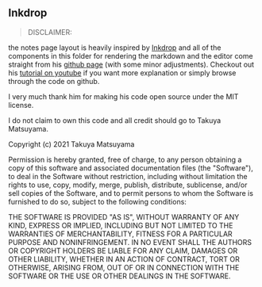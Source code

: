 ## Inkdrop

> DISCLAIMER:

the notes page layout is heavily inspired by [Inkdrop](https://www.inkdrop.app/) and all of the components in this folder for rendering the markdown and the editor come straight from his [github page](https://github.com/craftzdog/electron-markdown-editor-tutorial) (with some minor adjustments). Checkout out his [tutorial on youtube](https://www.youtube.com/watch?v=gxBis8EgoAg) if you want more explanation or simply browse through the code on github.

I very much thank him for making his code open source under the MIT license.

I do not claim to own this code and all credit should go to Takuya Matsuyama.

Copyright (c) 2021 Takuya Matsuyama

Permission is hereby granted, free of charge, to any person obtaining a copy
of this software and associated documentation files (the "Software"), to deal
in the Software without restriction, including without limitation the rights
to use, copy, modify, merge, publish, distribute, sublicense, and/or sell
copies of the Software, and to permit persons to whom the Software is
furnished to do so, subject to the following conditions: 

THE SOFTWARE IS PROVIDED "AS IS", WITHOUT WARRANTY OF ANY KIND, EXPRESS OR
IMPLIED, INCLUDING BUT NOT LIMITED TO THE WARRANTIES OF MERCHANTABILITY,
FITNESS FOR A PARTICULAR PURPOSE AND NONINFRINGEMENT. IN NO EVENT SHALL THE
AUTHORS OR COPYRIGHT HOLDERS BE LIABLE FOR ANY CLAIM, DAMAGES OR OTHER
LIABILITY, WHETHER IN AN ACTION OF CONTRACT, TORT OR OTHERWISE, ARISING FROM,
OUT OF OR IN CONNECTION WITH THE SOFTWARE OR THE USE OR OTHER DEALINGS IN THE
SOFTWARE.